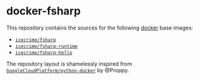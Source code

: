 docker-fsharp
=============

This repository contains the sources for the following [docker](http://www.docker.io) base images:

* [`icecrime/fsharp`](http://github.com/icecrime/fsharp-docker/blob/master/base)
* [`icecrime/fsharp-runtime`](http://github.com/icecrime/fsharp-docker/blob/master/runtime)
* [`icecrime/fsharp-hello`](http://github.com/icecrime/fsharp-docker/blob/master/hello)

The repository layout is shamelessly inspired from [`GoogleCloudPlatform/python-docker`](https://github.com/GoogleCloudPlatform/python-docker) by @Proppy.

